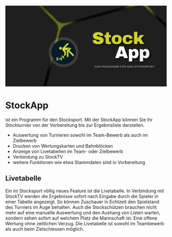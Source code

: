 ![StockAppBanner](/Bilder/StockApp-Banner.jpg)
# StockApp

ist ein Programm für den Stocksport.
Mit der StockApp können Sie ihr Stockturnier von der Vorbereitung bis zur Ergebnisliste darstellen.
- Auswertung von Turnieren sowohl im Team-Bewerb als auch im Zielbewerb
- Drucken von Wertungskarten und Bahnblöcken
- Anzeige von Livetabellen im Team- oder Zielbewerb
- Verbindung zu StockTV
- weitere Funktionen wie etwa Stammdaten sind in Vorbereitung

## Livetabelle
Ein im Stocksport völlig neues Feature ist die Livetabelle. In Verbindung mit StockTV werden die Ergebnisse sofort nach Eingabe durch die Spieler in einer Tabelle angezeigt. So können Zuschauer in Echtzeit den Spielstand des Turniers im Auge behalten. Auch die Stockschützen brauchen nicht mehr auf eine manuelle Auswertung und den Aushang von Listen warten, sondern sehen sofort auf welchem Platz die Mannschaft ist. Eine offene Wertung ohne zeitlichen Verzug.
Die Livetabelle ist sowohl im Teambewerb als auch beim Zielschiessen möglich. 

